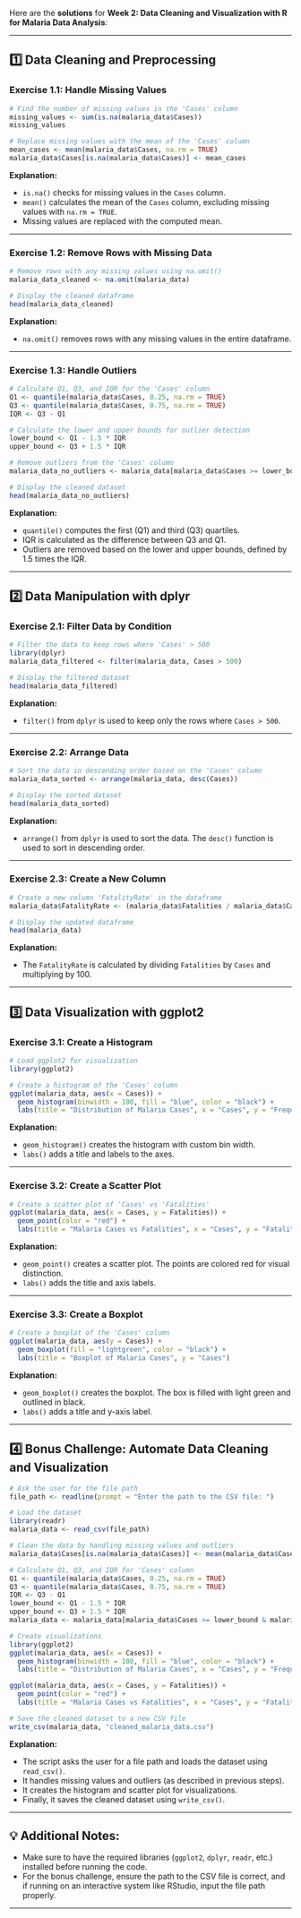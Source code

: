 Here are the **solutions** for **Week 2: Data Cleaning and Visualization with R for Malaria Data Analysis**:

---

## **1️⃣ Data Cleaning and Preprocessing**

### **Exercise 1.1: Handle Missing Values**  
```r
# Find the number of missing values in the 'Cases' column
missing_values <- sum(is.na(malaria_data$Cases))
missing_values

# Replace missing values with the mean of the 'Cases' column
mean_cases <- mean(malaria_data$Cases, na.rm = TRUE)
malaria_data$Cases[is.na(malaria_data$Cases)] <- mean_cases
```

**Explanation:**
- `is.na()` checks for missing values in the `Cases` column.
- `mean()` calculates the mean of the `Cases` column, excluding missing values with `na.rm = TRUE`.
- Missing values are replaced with the computed mean.

---

### **Exercise 1.2: Remove Rows with Missing Data**  
```r
# Remove rows with any missing values using na.omit()
malaria_data_cleaned <- na.omit(malaria_data)

# Display the cleaned dataframe
head(malaria_data_cleaned)
```

**Explanation:**
- `na.omit()` removes rows with any missing values in the entire dataframe.

---

### **Exercise 1.3: Handle Outliers**  
```r
# Calculate Q1, Q3, and IQR for the 'Cases' column
Q1 <- quantile(malaria_data$Cases, 0.25, na.rm = TRUE)
Q3 <- quantile(malaria_data$Cases, 0.75, na.rm = TRUE)
IQR <- Q3 - Q1

# Calculate the lower and upper bounds for outlier detection
lower_bound <- Q1 - 1.5 * IQR
upper_bound <- Q3 + 1.5 * IQR

# Remove outliers from the 'Cases' column
malaria_data_no_outliers <- malaria_data[malaria_data$Cases >= lower_bound & malaria_data$Cases <= upper_bound, ]

# Display the cleaned dataset
head(malaria_data_no_outliers)
```

**Explanation:**
- `quantile()` computes the first (Q1) and third (Q3) quartiles.
- IQR is calculated as the difference between Q3 and Q1.
- Outliers are removed based on the lower and upper bounds, defined by 1.5 times the IQR.

---

## **2️⃣ Data Manipulation with dplyr**

### **Exercise 2.1: Filter Data by Condition**  
```r
# Filter the data to keep rows where 'Cases' > 500
library(dplyr)
malaria_data_filtered <- filter(malaria_data, Cases > 500)

# Display the filtered dataset
head(malaria_data_filtered)
```

**Explanation:**
- `filter()` from `dplyr` is used to keep only the rows where `Cases > 500`.

---

### **Exercise 2.2: Arrange Data**  
```r
# Sort the data in descending order based on the 'Cases' column
malaria_data_sorted <- arrange(malaria_data, desc(Cases))

# Display the sorted dataset
head(malaria_data_sorted)
```

**Explanation:**
- `arrange()` from `dplyr` is used to sort the data. The `desc()` function is used to sort in descending order.

---

### **Exercise 2.3: Create a New Column**  
```r
# Create a new column 'FatalityRate' in the dataframe
malaria_data$FatalityRate <- (malaria_data$Fatalities / malaria_data$Cases) * 100

# Display the updated dataframe
head(malaria_data)
```

**Explanation:**
- The `FatalityRate` is calculated by dividing `Fatalities` by `Cases` and multiplying by 100.

---

## **3️⃣ Data Visualization with ggplot2**

### **Exercise 3.1: Create a Histogram**  
```r
# Load ggplot2 for visualization
library(ggplot2)

# Create a histogram of the 'Cases' column
ggplot(malaria_data, aes(x = Cases)) +
  geom_histogram(binwidth = 100, fill = "blue", color = "black") +
  labs(title = "Distribution of Malaria Cases", x = "Cases", y = "Frequency")
```

**Explanation:**
- `geom_histogram()` creates the histogram with custom bin width.
- `labs()` adds a title and labels to the axes.

---

### **Exercise 3.2: Create a Scatter Plot**  
```r
# Create a scatter plot of 'Cases' vs 'Fatalities'
ggplot(malaria_data, aes(x = Cases, y = Fatalities)) +
  geom_point(color = "red") +
  labs(title = "Malaria Cases vs Fatalities", x = "Cases", y = "Fatalities")
```

**Explanation:**
- `geom_point()` creates a scatter plot. The points are colored red for visual distinction.
- `labs()` adds the title and axis labels.

---

### **Exercise 3.3: Create a Boxplot**  
```r
# Create a boxplot of the 'Cases' column
ggplot(malaria_data, aes(y = Cases)) +
  geom_boxplot(fill = "lightgreen", color = "black") +
  labs(title = "Boxplot of Malaria Cases", y = "Cases")
```

**Explanation:**
- `geom_boxplot()` creates the boxplot. The box is filled with light green and outlined in black.
- `labs()` adds a title and y-axis label.

---

## **4️⃣ Bonus Challenge: Automate Data Cleaning and Visualization**

```r
# Ask the user for the file path
file_path <- readline(prompt = "Enter the path to the CSV file: ")

# Load the dataset
library(readr)
malaria_data <- read_csv(file_path)

# Clean the data by handling missing values and outliers
malaria_data$Cases[is.na(malaria_data$Cases)] <- mean(malaria_data$Cases, na.rm = TRUE)

# Calculate Q1, Q3, and IQR for 'Cases' column
Q1 <- quantile(malaria_data$Cases, 0.25, na.rm = TRUE)
Q3 <- quantile(malaria_data$Cases, 0.75, na.rm = TRUE)
IQR <- Q3 - Q1
lower_bound <- Q1 - 1.5 * IQR
upper_bound <- Q3 + 1.5 * IQR
malaria_data <- malaria_data[malaria_data$Cases >= lower_bound & malaria_data$Cases <= upper_bound, ]

# Create visualizations
library(ggplot2)
ggplot(malaria_data, aes(x = Cases)) +
  geom_histogram(binwidth = 100, fill = "blue", color = "black") +
  labs(title = "Distribution of Malaria Cases", x = "Cases", y = "Frequency")

ggplot(malaria_data, aes(x = Cases, y = Fatalities)) +
  geom_point(color = "red") +
  labs(title = "Malaria Cases vs Fatalities", x = "Cases", y = "Fatalities")

# Save the cleaned dataset to a new CSV file
write_csv(malaria_data, "cleaned_malaria_data.csv")
```

**Explanation:**
- The script asks the user for a file path and loads the dataset using `read_csv()`.
- It handles missing values and outliers (as described in previous steps).
- It creates the histogram and scatter plot for visualizations.
- Finally, it saves the cleaned dataset using `write_csv()`.

---

## **💡 Additional Notes:**
- Make sure to have the required libraries (`ggplot2`, `dplyr`, `readr`, etc.) installed before running the code.
- For the bonus challenge, ensure the path to the CSV file is correct, and if running on an interactive system like RStudio, input the file path properly.

---
